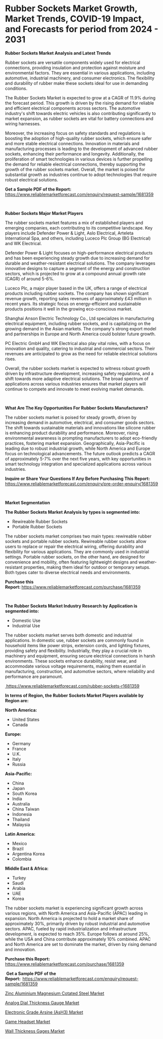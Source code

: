 <p><h1>Rubber Sockets Market Growth, Market Trends, COVID-19 Impact, and Forecasts for period from 2024 - 2031</h1></p><p><strong>Rubber Sockets Market Analysis and Latest Trends</strong></p>
<p><p>Rubber sockets are versatile components widely used for electrical connections, providing insulation and protection against moisture and environmental factors. They are essential in various applications, including automotive, industrial machinery, and consumer electronics. The flexibility and durability of rubber make these sockets ideal for use in demanding conditions.</p><p>The Rubber Sockets Market is expected to grow at a CAGR of 11.9% during the forecast period. This growth is driven by the rising demand for reliable and efficient electrical components across sectors. The automotive industry's shift towards electric vehicles is also contributing significantly to market expansion, as rubber sockets are vital for battery connections and wiring harnesses.</p><p>Moreover, the increasing focus on safety standards and regulations is boosting the adoption of high-quality rubber sockets, which ensure safer and more stable electrical connections. Innovation in materials and manufacturing processes is leading to the development of advanced rubber sockets, enhancing their performance and longevity. Additionally, the proliferation of smart technologies in various devices is further propelling the demand for reliable electrical connections, thereby supporting the growth of the rubber sockets market. Overall, the market is poised for substantial growth as industries continue to adopt technologies that require robust electrical solutions.</p></p>
<p><strong>Get a Sample PDF of the Report:&nbsp;</strong> <a href="https://www.reliablemarketforecast.com/enquiry/request-sample/1681359?utm_campaign=1124&utm_medium=2&utm_source=Github&utm_content=ia&utm_term=04102024&utm_id=rubber-sockets">https://www.reliablemarketforecast.com/enquiry/request-sample/1681359</a></p>
<p>&nbsp;</p>
<p><strong>Rubber Sockets Major Market Players</strong></p>
<p><p>The rubber sockets market features a mix of established players and emerging companies, each contributing to its competitive landscape. Key players include Defender Power & Light, Aslo Electrical, Arteleta International Spa, and others, including Luceco Plc Group (BG Electrical) and WK Electrical.</p><p>Defender Power & Light focuses on high-performance electrical products and has been experiencing steady growth due to increasing demand for durable and weather-resistant electrical solutions. The company leverages innovative designs to capture a segment of the energy and construction sectors, which is projected to grow at a compound annual growth rate (CAGR) of around 5-6%.</p><p>Luceco Plc, a major player based in the UK, offers a range of electrical products including rubber sockets. The company has shown significant revenue growth, reporting sales revenues of approximately £43 million in recent years. Its strategic focus on energy-efficient and sustainable products positions it well in the growing eco-conscious market.</p><p>Shanghai Anson Electric Technology Co., Ltd specializes in manufacturing electrical equipment, including rubber sockets, and is capitalizing on the growing demand in the Asian markets. The company's strong export model and partnerships in Europe and North America could bolster future growth.</p><p>PC Electric GmbH and WK Electrical also play vital roles, with a focus on innovation and quality, catering to industrial and commercial sectors. Their revenues are anticipated to grow as the need for reliable electrical solutions rises.</p><p>Overall, the rubber sockets market is expected to witness robust growth driven by infrastructure development, increasing safety regulations, and a shift towards more adaptive electrical solutions. The broad spectrum of applications across various industries ensures that market players will continue to compete and innovate to meet evolving market demands.</p></p>
<p>&nbsp;</p>
<p><strong>What Are The Key Opportunities For Rubber Sockets Manufacturers?</strong></p>
<p><p>The rubber sockets market is poised for steady growth, driven by increasing demand in automotive, electrical, and consumer goods sectors. The shift towards sustainable materials and innovations like silicone rubber is enhancing product durability and performance. Moreover, rising environmental awareness is prompting manufacturers to adopt eco-friendly practices, fostering market expansion. Geographically, Asia-Pacific is leading due to robust industrial growth, while North America and Europe focus on technological advancements. The future outlook predicts a CAGR of approximately 5-7% over the next five years, with key opportunities in smart technology integration and specialized applications across various industries.</p></p>
<p><strong>Inquire or Share Your Questions If Any Before Purchasing This Report:</strong> <a href="https://www.reliablemarketforecast.com/enquiry/pre-order-enquiry/1681359?utm_campaign=1124&utm_medium=2&utm_source=Github&utm_content=ia&utm_term=04102024&utm_id=rubber-sockets">https://www.reliablemarketforecast.com/enquiry/pre-order-enquiry/1681359</a></p>
<p>&nbsp;</p>
<p><strong>Market Segmentation</strong></p>
<p><strong>The Rubber Sockets Market Analysis by types is segmented into:</strong></p>
<p><ul><li>Rewireable Rubber Sockets</li><li>Portable Rubber Sockets</li></ul></p>
<p><p>The rubber sockets market comprises two main types: rewireable rubber sockets and portable rubber sockets. Rewireable rubber sockets allow users to replace or repair the electrical wiring, offering durability and flexibility for various applications. They are commonly used in industrial settings. Portable rubber sockets, on the other hand, are designed for convenience and mobility, often featuring lightweight designs and weather-resistant properties, making them ideal for outdoor or temporary setups. Both types cater to diverse electrical needs and environments.</p></p>
<p><strong>Purchase this Report:&nbsp;</strong><a href="https://www.reliablemarketforecast.com/purchase/1681359?utm_campaign=1124&utm_medium=2&utm_source=Github&utm_content=ia&utm_term=04102024&utm_id=rubber-sockets">https://www.reliablemarketforecast.com/purchase/1681359</a></p>
<p>&nbsp;</p>
<p><strong>The Rubber Sockets Market Industry Research by Application is segmented into:</strong></p>
<p><ul><li>Domestic Use</li><li>Industrial Use</li></ul></p>
<p><p>The rubber sockets market serves both domestic and industrial applications. In domestic use, rubber sockets are commonly found in household items like power strips, extension cords, and lighting fixtures, providing safety and flexibility. Industrially, they play a crucial role in machinery and equipment, ensuring secure electrical connections in harsh environments. These sockets enhance durability, resist wear, and accommodate various voltage requirements, making them essential in manufacturing, construction, and automotive sectors, where reliability and performance are paramount.</p></p>
<p><a href="https://www.reliablemarketforecast.com/rubber-sockets-r1681359?utm_campaign=1124&utm_medium=2&utm_source=Github&utm_content=ia&utm_term=04102024&utm_id=rubber-sockets">&nbsp;https://www.reliablemarketforecast.com/rubber-sockets-r1681359</a></p>
<p><strong>In terms of Region, the Rubber Sockets Market Players available by Region are:</strong></p>
<p>
    <p> <strong> North America: </strong>
        <ul>
            <li>United States</li>
            <li>Canada</li>
        </ul>
        </p> 
    <p> <strong> Europe: </strong>
        <ul>
            <li>Germany</li>
            <li>France</li>
            <li>U.K.</li>
            <li>Italy</li>
            <li>Russia</li>
        </ul>
        </p> 
    <p> <strong> Asia-Pacific: </strong>
        <ul>
            <li>China</li>
            <li>Japan</li>
            <li>South Korea</li>
            <li>India</li>
            <li>Australia</li>
            <li>China Taiwan</li>
            <li>Indonesia</li>
            <li>Thailand</li>
            <li>Malaysia</li>
        </ul>
        </p> 
    <p> <strong> Latin America: </strong>
        <ul>
            <li>Mexico</li>
            <li>Brazil</li>
            <li>Argentina Korea</li>
            <li>Colombia</li>
        </ul>
        </p> 
    <p> <strong> Middle East & Africa: </strong>
        <ul>
            <li>Turkey</li>
            <li>Saudi</li>
            <li>Arabia</li>
            <li>UAE</li>
            <li>Korea</li>
        </ul>
    </p>
    </p>
<p><p>The rubber sockets market is experiencing significant growth across various regions, with North America and Asia-Pacific (APAC) leading in expansion. North America is projected to hold a market share of approximately 30%, primarily driven by robust industrial and automotive sectors. APAC, fueled by rapid industrialization and infrastructure development, is expected to reach 35%. Europe follows at around 25%, while the USA and China contribute approximately 10% combined. APAC and North America are set to dominate the market, driven by rising demand and innovation.</p></p>
<p><strong>Purchase this Report: </strong><a href="https://www.reliablemarketforecast.com/purchase/1681359?utm_campaign=1124&utm_medium=2&utm_source=Github&utm_content=ia&utm_term=04102024&utm_id=rubber-sockets">https://www.reliablemarketforecast.com/purchase/1681359</a></p>
<p>&nbsp;<strong>Get a Sample PDF of the Report:&nbsp;&nbsp;</strong><a href="https://www.reliablemarketforecast.com/enquiry/request-sample/1681359?utm_campaign=1124&utm_medium=2&utm_source=Github&utm_content=ia&utm_term=04102024&utm_id=rubber-sockets">https://www.reliablemarketforecast.com/enquiry/request-sample/1681359</a></p>
<p><strong></strong></p>
<p><p><a href="https://issuu.com/reportprime-2/docs/zinc-aluminium-magnesium-cotated-st_d5fce4e6e40d28?utm_campaign=1124&utm_medium=2&utm_source=Github&utm_content=ia&utm_term=04102024&utm_id=rubber-sockets">Zinc Aluminium Magnesium Cotated Steel Market</a></p><p><a href="https://github.com/MegiMusaj575/Market-Research-Report-List-1/blob/main/analog-dial-thickness-gauge-market.md?utm_campaign=1124&utm_medium=2&utm_source=Github&utm_content=ia&utm_term=04102024&utm_id=rubber-sockets">Analog Dial Thickness Gauge Market</a></p><p><a href="https://issuu.com/reportprime-2/docs/electronic-grade-arsine-ash3-market_16929ccba10adc?utm_campaign=1124&utm_medium=2&utm_source=Github&utm_content=ia&utm_term=04102024&utm_id=rubber-sockets">Electronic Grade Arsine (AsH3) Market</a></p><p><a href="https://www.linkedin.com/pulse/game-headset-market-segmentation-in-depth-analysis-consolepersonal-l5hnc?utm_campaign=1124&utm_medium=2&utm_source=Github&utm_content=ia&utm_term=04102024&utm_id=rubber-sockets">Game Headset Market</a></p><p><a href="https://github.com/sofayahoo2023/Market-Research-Report-List-6/blob/main/wall-thickness-gages-market.md?utm_campaign=1124&utm_medium=2&utm_source=Github&utm_content=ia&utm_term=04102024&utm_id=rubber-sockets">Wall Thickness Gages Market</a></p></p>